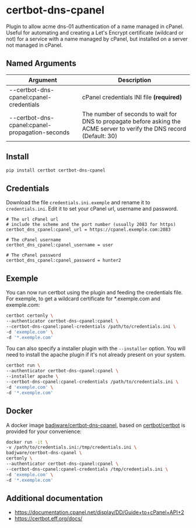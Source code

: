 # certbot-dns-cpanel

Plugin to allow acme dns-01 authentication of a name managed in cPanel. Useful for automating and creating a Let's Encrypt certificate (wildcard or not) for a service with a name managed by cPanel, but installed on a server not managed in cPanel.

## Named Arguments
| Argument | Description |
| --- | --- |
| --certbot-dns-cpanel:cpanel-credentials <file> | cPanel credentials INI file **(required)** |
| --certbot-dns-cpanel:cpanel-propagation-seconds <seconds> | The number of seconds to wait for DNS to propagate before asking the ACME server to verify the DNS record (Default: 30) |

## Install
``` bash
pip install certbot certbot-dns-cpanel
```

## Credentials
Download the file `credentials.ini.exemple` and rename it to `credentials.ini`. Edit it to set your cPanel url, username and password.
```
# The url cPanel url
# include the scheme and the port number (usually 2083 for https)
certbot_dns_cpanel:cpanel_url = https://cpanel.exemple.com:2083

# The cPanel username
certbot_dns_cpanel:cpanel_username = user

# The cPanel password
certbot_dns_cpanel:cpanel_password = hunter2
```

## Exemple
You can now run certbot using the plugin and feeding the credentials file.  
For exemple, to get a wildcard certificate for *.exemple.com and exemple.com:
``` bash
certbot certonly \
--authenticator certbot-dns-cpanel:cpanel \
--certbot-dns-cpanel:panel-credentials /path/to/credentials.ini \
-d 'exemple.com' \
-d '*.exemple.com'
```

Tou can also specify a installer plugin with the `--installer` option.
You will need to install the apache plugin if it's not already present on your system.
``` bash
certbot run \
--authenticator certbot-dns-cpanel:cpanel \
--installer apache \
--certbot-dns-cpanel:cpanel-credentials /path/to/credentials.ini \
-d 'exemple.com' \
-d '*.exemple.com'
```

## Docker
A docker image [badjware/certbot-dns-cpanel](https://hub.docker.com/r/badjware/certbot-dns-cpanel), based on [certbot/certbot](https://hub.docker.com/r/certbot/certbot) is provided for your convenience:
``` bash
docker run -it \
-v /path/to/credentials.ini:/tmp/credentials.ini \
badjware/certbot-dns-cpanel \
certonly \
--authenticator certbot-dns-cpanel:cpanel \
--certbot-dns-cpanel:cpanel-credentials /tmp/credentials.ini \
-d 'exemple.com' \
-d '*.exemple.com'
```

## Additional documentation
* https://documentation.cpanel.net/display/DD/Guide+to+cPanel+API+2
* https://certbot.eff.org/docs/
